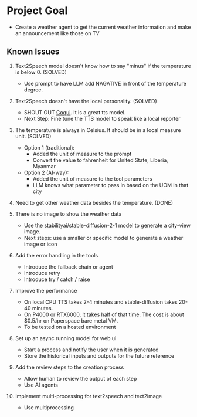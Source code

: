 # Project Goal

* Create a weather agent to get the current weather information and make an announcement like those on TV

## Known Issues

1. Text2Speech model doesn't know how to say "minus" if the temperature is below 0. (SOLVED)
    * Use prompt to have LLM add NAGATIVE in front of the temperature degree. 

2. Text2Speech doesn't have the local personality. (SOLVED)
    * SHOUT OUT [Coqui](https://github.com/coqui-ai/TTS). It is a great tts model. 
    * Next Step: Fine tune the TTS model to speak like a local reporter 

3. The temperature is always in Celsius. It should be in a local measure unit. (SOLVED)
    * Option 1 (traditional):  
        - Added the unit of measure to the prompt
        - Convert the value to fahrenheit for United State, Liberia, Myanmar
    * Option 2 (AI-way):  
        - Added the unit of measure to the tool parameters
        - LLM knows what parameter to pass in based on the UOM in that city 

4. Need to get other weather data besides the temperature. (DONE)

5. There is no image to show the weather data
    * Use the stabilityai/stable-diffusion-2-1 model to generate a city-view image. 
    * Next steps: use a smaller or specific model to generate a weather image or icon 

6. Add the error handling in the tools
    * Introduce the fallback chain or agent
    * Introduce retry 
    * Introduce try / catch / raise

7. Improve the performance 
    * On local CPU TTS takes 2-4 minutes and stable-diffusion takes 20-40 minutes. 
    * On P4000 or RTX6000, it takes half of that time. The cost is about $0.5/hr on Paperspace bare metal VM. 
    * To be tested on a hosted environment

8. Set up an async running model for web ui 
    * Start a process and notify the user when it is generated 
    * Store the historical inputs and outputs for the future reference

9. Add the review steps to the creation process
    * Allow human to review the output of each step 
    * Use AI agents

10. Implement multi-processing for text2speech and text2image 
    * Use multiprocessing 
    